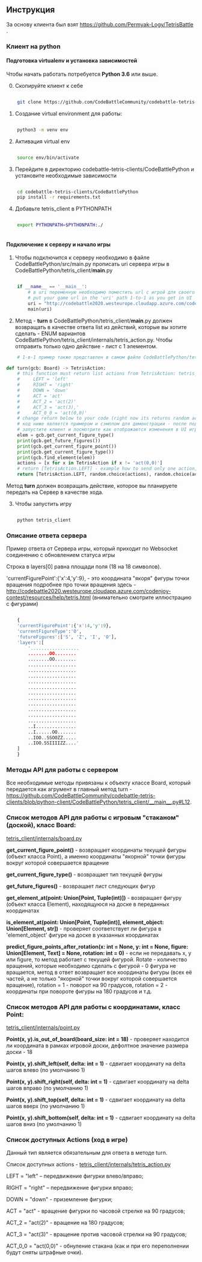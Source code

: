 ﻿## Инструкция
За основу клиента был взят https://github.com/Permyak-Logy/TetrisBattle .

### Клиент на python

#### Подготовка virtualenv и установка зависимостей
Чтобы начать работать потребуется **Python 3.6** или выше. 

0. Скопируйте клиент к себе

```bash

    git clone https://github.com/CodeBattleCommunity/codebattle-tetris-clients.git 

```

1. Создание virtual environment для работы:

```bash

    python3 -m venv env

```

2. Активация virtual env 
```bash

    source env/bin/activate

```

3. Перейдите в директорию codebattle-tetris-clients/CodeBattlePython и установите необходимые зависимости

```bash

    cd codebattle-tetris-clients/CodeBattlePython
    pip install -r requirements.txt


```


4. Добавьте tetris_client в PYTHONPATH

```bash

    export PYTHONPATH=$PYTHONPATH:./
    
```

#### Подключение к серверу и начало игры

1. Чтобы подключится к серверу необходимо в файле CodeBattlePython/src/main.py прописать uri сервера игры в CodeBattlePython/tetris_client/__main__.py

```python

    if __name__ == '__main__':
        # в uri переменную необходимо поместить url с игрой для своего пользователя
        # put your game url in the 'uri' path 1-to-1 as you get in UI 
        uri = "http://codebattle2020.westeurope.cloudapp.azure.com/codenjoy-contest/board/player/9r84saxen4c3whdvqfhx?code=3106303325539433635&gameName=tetris"
        main(uri)

```

2. Метод - **turn** в CodeBattlePython/tetris_client/__main__.py должен возвращать в качестве ответа
list из действий, которые вы хотите сделать - ENUM вариантов CodeBattlePython/tetris_client/internals/tetris_action.py. Чтобы отправить только одно действие - лист с 1 элементом.

```python
    # 1-в-1 пример также представлен в самом файле CodeBattlePython/tetris_client/__main__.py

def turn(gcb: Board) -> TetrisAction:
    # this function must return list actions from TetrisAction: tetris_client/internals/tetris_action.py
    #     LEFT = 'left'
    #     RIGHT = 'right'
    #     DOWN = 'down'
    #     ACT = 'act'
    #     ACT_2 = 'act(2)'
    #     ACT_3 = 'act(3),'
    #     ACT_0_0 = 'act(0,0)'
    # change return below to your code (right now its returns random aciton):
    # код ниже является примером и сэмплом для демонстрации - после подстановки корректного URI к своей игре
    # запустите клиент и посмотрите как отображаются изменения в UI игры и что приходит как ответ от API 
    elem = gcb.get_current_figure_type()
    print(gcb.get_future_figures())
    print(gcb.get_current_figure_point()) 
    print(gcb.get_current_figure_type())
    print(gcb.find_element(elem))
    actions = [x for x in TetrisAction if x != 'act(0,0)']
    # return [TetrisAction.LEFT] - example how to send only one action, list with 1 element
    return [TetrisAction.LEFT, random.choice(actions), random.choice(actions)]  # это те действия, которые выполнятся на игровом сервере в качестве вашего хода

```


Метод **turn** должен возвращать действие, которое вы планируете передать на Сервер в качестве хода. 


3. Чтобы запустить игру

```bash

    python tetris_client

```

### Описание ответа сервера 

Пример ответа от Сервера игры, который приходит по Websocket соединению c обновлением статуса игры

Строка в layers[0] равна площади поля (18 на 18 символов).

'currentFigurePoint':{'x':4,'y':9}, - это координата "якоря" фигуры точки вращения
подробнее про точки вращения здесь - http://codebattle2020.westeurope.cloudapp.azure.com/codenjoy-contest/resources/help/tetris.html (внимательно смотрите иллюстрацию с фигурами)

```python

    {
    'currentFigurePoint':{'x':4,'y':9},
    'currentFigureType':'O',
    'futureFigures':['S', 'Z', 'I', 'O'],
    'layers':[
        '..................
        ........OO........
        ........OO........
        ..................
        ..................
        ..................
        ..................
        ..................
        ..................
        ..................
        ..................
        ..................
        ..................
        ..................
        ..I...............
        ..I......OO.......
        ..IOO..SSOOZZ.....
        ..IOO.SSIIIIZZ....'
    ]
    }

```

### Методы API для работы с сервером

Все необходимые методы привязаны к объекту классе Board, который передается как агрумент в главный метод turn - https://github.com/CodeBattleCommunity/codebattle-tetris-clients/blob/python-client/CodeBattlePython/tetris_client/__main__.py#L12.


### Список методов API для работы с игровым "стаканом" (доской), класс Board: 

[tetris_client/internals/board.py](tetris_client/internals/board.py)

**get_current_figure_point()** - возвращает координаты текущей фигуры (объект класса Point), а именно координаты "якорной" точки фигуры вокруг которой совершается вращение

**get_current_figure_type()** - возвращает тип текущей фигуры

**get_future_figures()** - возвращает лист следующих фигур

**get_element_at(point: Union[Point, Tuple(int)])** - возвращает фигуру (объект класса Element), находящуюся на доске в переданных координатах

**is_element_at(point: Union[Point, Tuple(int)], element_object: Union[Element, str])** - проверяет соответствует ли фигура в 'element_object' фигуре на доске в указанных координатах

**predict_figure_points_after_rotation(x: int = None, y: int = None, figure: Union[Element, Text] = None, rotation: int = 0)** - если не передавать x, y или figure, то метод работает с текущей фигурой. Rotate - количество вращений, которые необходимо сделать с фигурой - 0 фигура не вращается, метод в ответ возвращает все координаты фигуры (всех её частей, а не только "якорной" точки вокруг которой совершается вращение), rotation = 1 - поворот на 90 градусов, rotation = 2 - координаты при повороте фигуры на 180 градусов и т.д. 


### Список методов API для работы с координатами, класс Point: 


[tetris_client/internals/point.py](tetris_client/internals/point.py)

**Point(x, y).is_out_of_board(board_size: int = 18)**  - проверяет находится ли координата в рамках игровой доски, дефолтное значение размера доски - 18 

**Point(x, y).shift_left(self, delta: int = 1)** - сдвигает координату на delta шагов влево (по умолчанию 1)

**Point(x, y).shift_right(self, delta: int = 1)** - сдвигает координату на delta шагов вправо (по умолчанию 1)

**Point(x, y).shift_top(self, delta: int = 1)** - сдвигает координату на delta шагов вверх (по умолчанию 1)

**Point(x, y).shift_bottom(self, delta: int = 1)** - сдвигает координату на delta шагов вниз (по умолчанию 1)



### Список доступных Actions (ход в игре)
Данный тип является обязательным для ответа в методе turn.

Список доступных actions - [tetris_client/internals/tetris_action.py](tetris_client/internals/tetris_action.py) 

LEFT = "left" – передвижение фигурки влево/вправо;

RIGHT = "right" – передвижение фигурки вправо;

DOWN = "down" - приземление фигурки;

ACT = "act" - вращение фигурки по часовой стрелке на 90 градусов;

ACT_2 = "act(2)" - вращение на 180 градусов;

ACT_3 = "act(3)" - вращение против часовой стрелки на 90 градусов;

ACT_0_0 = "act(0,0)" - обнуление стакана (как и при его переполнении будут сняты штрафные очки).


